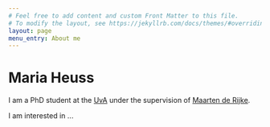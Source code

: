 ```yaml
---
# Feel free to add content and custom Front Matter to this file.
# To modify the layout, see https://jekyllrb.com/docs/themes/#overriding-theme-defaults
layout: page
menu_entry: About me
---
```


<!-- <img style="float: right; padding: 10px" width="300" height="278" src="/assets/Pic.jpg" /> -->

# Maria Heuss

I am a PhD student at the [UvA](https://uva.nl) under the supervision of [Maarten de Rijke](https://staff.fnwi.uva.nl/m.derijke). 

I am interested in ...  
